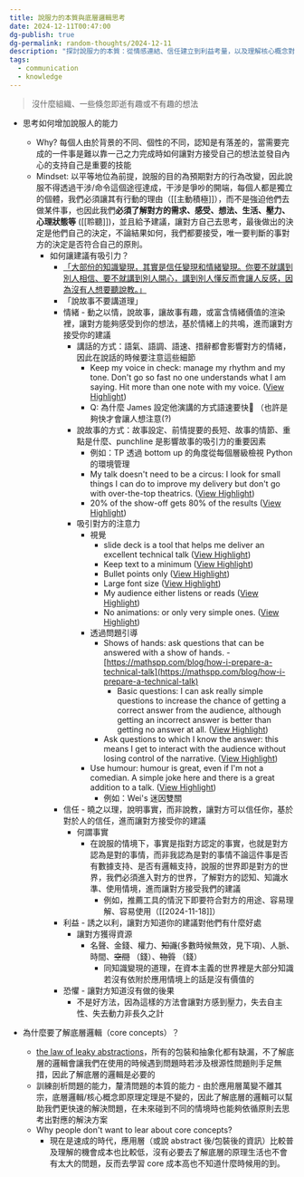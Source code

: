 ```yaml
---
title: 說服力的本質與底層邏輯思考
date: 2024-12-11T00:47:00
dg-publish: true
dg-permalink: random-thoughts/2024-12-11
description: "探討說服力的本質：從情感連結、信任建立到利益考量，以及理解核心概念對於解決問題的重要性"
tags:
  - communication
  - knowledge
---
```

> 沒什麼組織、一些倏忽即逝有趣或不有趣的想法

- 思考如何增加說服人的能力
  - Why? 每個人由於背景的不同、個性的不同，認知是有落差的，當需要完成的一件事是難以靠一己之力完成時如何讓對方接受自己的想法並發自內心的支持自己是重要的技能
  - Mindset: 以平等地位為前提，說服的目的為預期對方的行為改變，因此說服不得透過干涉/命令這個途徑達成，干涉是爭吵的開端，每個人都是獨立的個體，我們必須讓其有行動的理由（[[主動積極]]），而不是強迫他們去做某件事，也因此我們**必須了解對方的需求、感受、想法、生活、壓力、心理狀態等** ([[聆聽]])，並且給予建議，讓對方自己去思考，最後做出的決定是他們自己的決定，不論結果如何，我們都要接受，唯一要判斷的事對方的決定是否符合自己的原則。
    - 如何讓建議有吸引力？
      - [「大部份的知識變現，其實是信任變現和情緒變現。你要不就講到別人相信、要不就講到別人開心，講到別人懂反而會讓人反感，因為沒有人想要聽說教。」](https://www.facebook.com/share/p/1AnXvgw969/)
      - 「說故事不要講道理」
      - 情緒 - 動之以情，說故事，讓故事有趣，或富含情緒價值的渲染裡，讓對方能夠感受到你的想法，基於情緒上的共鳴，進而讓對方接受你的建議
        - 講話的方式：語氣、語調、語速、措辭都會影響對方的情緒，因此在說話的時候要注意這些細節
          - Keep my voice in check: manage my rhythm and my tone. Don't go so fast no one understands what I am saying. Hit more than one note with my voice. ([View Highlight](https://read.readwise.io/read/01ja489wjcgdd4cpq3vh622wd2))
          - Q: 為什麼 James 設定他演講的方式語速要快🤔 （也許是夠快才會讓人想注意(?)
        - 說故事的方式：故事設定、前情提要的長短、故事的情節、重點是什麼、punchline 是影響故事的吸引力的重要因素
          - 例如：TP 透過 bottom up 的角度從每個層級檢視 Python 的環境管理
          - My talk doesn't need to be a circus: I look for small things I can do to improve my delivery but don't go with over-the-top theatrics. ([View Highlight](https://read.readwise.io/read/01ja48atg2jcxgf6frxz1qz3jc))
          - 20% of the show-off gets 80% of the results ([View Highlight](https://read.readwise.io/read/01ja48a4yvb0xvdtywk2zmp8qa))
        - 吸引對方的注意力
          - 視覺
            - slide deck is a tool that helps me deliver an excellent technical talk ([View Highlight](https://read.readwise.io/read/01j9wjzp847cdapfwhmbw6zw2c))
            - Keep text to a minimum ([View Highlight](https://read.readwise.io/read/01j9wk00ekxfwta4p0p8tgbren))
            - Bullet points only ([View Highlight](https://read.readwise.io/read/01j9wk0ah0a1vxj0fpz512p2rv))
            - Large font size ([View Highlight](https://read.readwise.io/read/01j9wk1mdsc6avffngf7w4ga7h))
            - My audience either listens or reads ([View Highlight](https://read.readwise.io/read/01j9wk1a3d149g9hd7abkh07c0))
            - No animations: or only very simple ones. ([View Highlight](https://read.readwise.io/read/01j9wk3sbgkt75mhhp4z0a0gjv))
          - 透過問題引導
            - Shows of hands: ask questions that can be answered with a show of hands. - [https://mathspp.com/blog/how-i-prepare-a-technical-talk](https://mathspp.com/blog/how-i-prepare-a-technical-talk)
              - Basic questions: I can ask really simple questions to increase the chance of getting a correct answer from the audience, although getting an incorrect answer is better than getting no answer at all. ([View Highlight](https://read.readwise.io/read/01j9wk913rjg4n3m06cfj12rpe))
            - Ask questions to which I know the answer: this means I get to interact with the audience without losing control of the narrative. ([View Highlight](https://read.readwise.io/read/01j9wkar3vad878w3fy52htv5x))
          - Use humour: humour is great, even if I'm not a comedian. A simple joke here and there is a great addition to a talk. ([View Highlight](https://read.readwise.io/read/01ja48afyp0hz2sgx6dsxxmxgs))
            - 例如：Wei's 迷因雙關
      - 信任 - 曉之以理，說明事實，而非說教，讓對方可以信任你，基於對於人的信任，進而讓對方接受你的建議
        - 何謂事實
          - 在說服的情境下，事實是指對方認定的事實，也就是對方認為是對的事情，而非我認為是對的事情不論這件事是否有數據支持、是否有邏輯支持，說服的世界即是對方的世界，我們必須進入對方的世界，了解對方的認知、知識水準、使用情境，進而讓對方接受我們的建議
            - 例如，推薦工具的情況下即要符合對方的用途、容易理解、容易使用（[[2024-11-18]]）
      - 利益 - 誘之以利，讓對方知道你的建議對他們有什麼好處
        - 讓對方獲得資源
          - 名聲、金錢、權力、~~知識~~(多數時候無效，見下項)、人脈、時間、~~空間~~ （錢）、~~物質~~ （錢）
            - 同知識變現的道理，在資本主義的世界裡是大部分知識若沒有依附於應用情境上的話是沒有價值的
      - 恐懼 - 讓對方知道沒有做的後果
        - 不是好方法，因為這樣的方法會讓對方感到壓力，失去自主性、失去動力非長久之計

- 為什麼要了解底層邏輯（core concepts）？
  - [the law of leaky abstractions](https://www.joelonsoftware.com/2002/11/11/the-law-of-leaky-abstractions/)，所有的包裝和抽象化都有缺漏，不了解底層的邏輯會讓我們在使用的時候遇到問題時若涉及根源性問題則手足無措，因此了解底層的邏輯是必要的
  - 訓練剖析問題的能力，釐清問題的本質的能力 - 由於應用層萬變不離其宗，底層邏輯/核心概念即原理定理是不變的，因此了解底層的邏輯可以幫助我們更快速的解決問題，在未來碰到不同的情境時也能夠依循原則去思考出對應的解決方案
  - Why people don't want to lear about core concepts?
    - 現在是速成的時代，應用層（或說 abstract 後/包裝後的資訊）比較普及理解的機會成本也比較低，沒有必要去了解底層的原理生活也不會有太大的問題，反而去學習 core 成本高也不知道什麼時候用的到。
